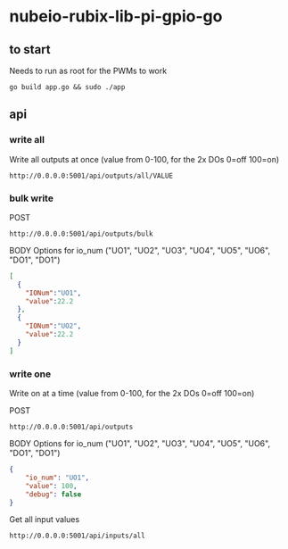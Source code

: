 # nubeio-rubix-lib-pi-gpio-go

## to start
Needs to run as root for the PWMs to work
```
go build app.go && sudo ./app
```

## api

### write all

Write all outputs at once (value from 0-100, for the 2x DOs 0=off 100=on)

```
http://0.0.0.0:5001/api/outputs/all/VALUE
```

### bulk write

POST
```
http://0.0.0.0:5001/api/outputs/bulk
```
BODY
Options for io_num ("UO1", "UO2", "UO3", "UO4", "UO5", "UO6", "DO1", "DO1")
```json
[
  {
    "IONum":"UO1",
    "value":22.2
  },
  {
    "IONum":"UO2",
    "value":22.2
  }
]
```


### write one

Write on at a time (value from 0-100, for the 2x DOs 0=off 100=on)

POST
```
http://0.0.0.0:5001/api/outputs
```
BODY
Options for io_num ("UO1", "UO2", "UO3", "UO4", "UO5", "UO6", "DO1", "DO1")
```json
{
    "io_num": "UO1",
    "value": 100,
    "debug": false
}
```



Get all input values
```
http://0.0.0.0:5001/api/inputs/all
```
